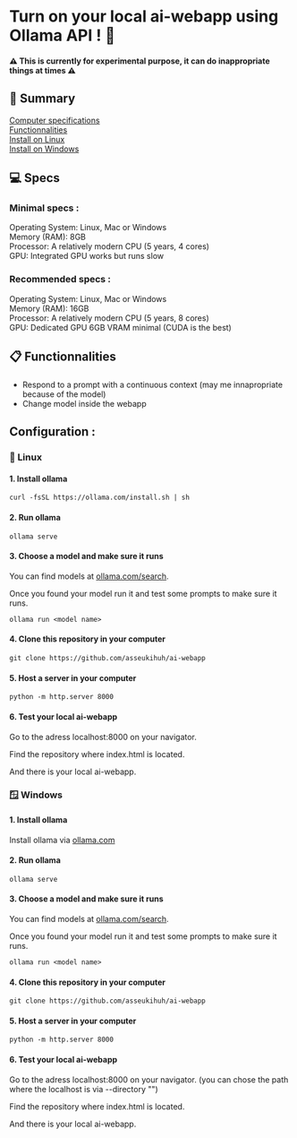 # Turn on your local ai-webapp using Ollama API ! 🤖

#### ⚠️ This is currently for experimental purpose, it can do inappropriate things at times ⚠️

## 📌 Summary

<a href="#specs">Computer specifications</a><br>
<a href="#func">Functionnalities</a><br>
<a href="#linux">Install on Linux</a><br>
<a href="#windows">Install on Windows</a>

## <p id="specs"> 💻 Specs</p>

### Minimal specs :
Operating System: Linux, Mac or Windows <br>
Memory (RAM): 8GB <br>
Processor: A relatively modern CPU (5 years, 4 cores) <br>
GPU: Integrated GPU works but runs slow <br>

### Recommended specs :
Operating System: Linux, Mac or Windows <br>
Memory (RAM): 16GB <br>
Processor: A relatively modern CPU (5 years, 8 cores) <br>
GPU: Dedicated GPU 6GB VRAM minimal (CUDA is the best) <br>


## <p id="func"> 📋 Functionnalities</p>

 - Respond to a prompt with a continuous context (may me innapropriate because of the model)
 - Change model inside the webapp

## Configuration :

### <p id="linux"> 🐧 Linux</p>

#### 1. Install ollama
   
```
curl -fsSL https://ollama.com/install.sh | sh
```
#### 2. Run ollama
   
```
ollama serve
```

#### 3. Choose a model and make sure it runs

You can find models at <a href='https://ollama.com/search'>ollama.com/search</a>.

Once you found your model run it and test some prompts to make sure it runs.

```
ollama run <model name>
```

#### 4. Clone this repository in your computer

```
git clone https://github.com/asseukihuh/ai-webapp
```

#### 5. Host a server in your computer

```
python -m http.server 8000
```

#### 6. Test your local ai-webapp

Go to the adress localhost:8000 on your navigator. <br>

Find the repository where index.html is located. <br>

And there is your local ai-webapp. <br>

### <p id="windows"> 🪟 Windows</p>

#### 1. Install ollama
   
Install ollama via <a href="https://ollama.com/">ollama.com</a>

#### 2. Run ollama
   
```
ollama serve
```

#### 3. Choose a model and make sure it runs

You can find models at <a href='https://ollama.com/search'>ollama.com/search</a>.

Once you found your model run it and test some prompts to make sure it runs.

```
ollama run <model name>
```

#### 4. Clone this repository in your computer

```
git clone https://github.com/asseukihuh/ai-webapp
```

#### 5. Host a server in your computer

```
python -m http.server 8000
```

#### 6. Test your local ai-webapp

Go to the adress localhost:8000 on your navigator. (you can chose the path where the localhost is via --directory "<path>") <br>

Find the repository where index.html is located. <br>

And there is your local ai-webapp. <br>




